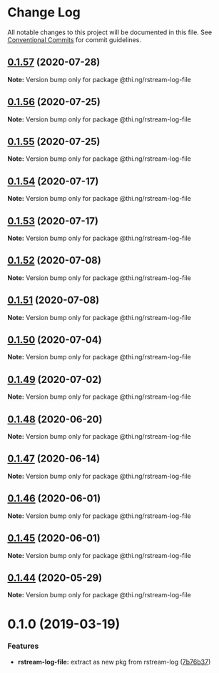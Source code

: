 # Change Log

All notable changes to this project will be documented in this file.
See [Conventional Commits](https://conventionalcommits.org) for commit guidelines.

## [0.1.57](https://github.com/thi-ng/umbrella/compare/@thi.ng/rstream-log-file@0.1.56...@thi.ng/rstream-log-file@0.1.57) (2020-07-28)

**Note:** Version bump only for package @thi.ng/rstream-log-file





## [0.1.56](https://github.com/thi-ng/umbrella/compare/@thi.ng/rstream-log-file@0.1.55...@thi.ng/rstream-log-file@0.1.56) (2020-07-25)

**Note:** Version bump only for package @thi.ng/rstream-log-file





## [0.1.55](https://github.com/thi-ng/umbrella/compare/@thi.ng/rstream-log-file@0.1.54...@thi.ng/rstream-log-file@0.1.55) (2020-07-25)

**Note:** Version bump only for package @thi.ng/rstream-log-file





## [0.1.54](https://github.com/thi-ng/umbrella/compare/@thi.ng/rstream-log-file@0.1.53...@thi.ng/rstream-log-file@0.1.54) (2020-07-17)

**Note:** Version bump only for package @thi.ng/rstream-log-file





## [0.1.53](https://github.com/thi-ng/umbrella/compare/@thi.ng/rstream-log-file@0.1.52...@thi.ng/rstream-log-file@0.1.53) (2020-07-17)

**Note:** Version bump only for package @thi.ng/rstream-log-file





## [0.1.52](https://github.com/thi-ng/umbrella/compare/@thi.ng/rstream-log-file@0.1.51...@thi.ng/rstream-log-file@0.1.52) (2020-07-08)

**Note:** Version bump only for package @thi.ng/rstream-log-file





## [0.1.51](https://github.com/thi-ng/umbrella/compare/@thi.ng/rstream-log-file@0.1.50...@thi.ng/rstream-log-file@0.1.51) (2020-07-08)

**Note:** Version bump only for package @thi.ng/rstream-log-file





## [0.1.50](https://github.com/thi-ng/umbrella/compare/@thi.ng/rstream-log-file@0.1.49...@thi.ng/rstream-log-file@0.1.50) (2020-07-04)

**Note:** Version bump only for package @thi.ng/rstream-log-file





## [0.1.49](https://github.com/thi-ng/umbrella/compare/@thi.ng/rstream-log-file@0.1.48...@thi.ng/rstream-log-file@0.1.49) (2020-07-02)

**Note:** Version bump only for package @thi.ng/rstream-log-file





## [0.1.48](https://github.com/thi-ng/umbrella/compare/@thi.ng/rstream-log-file@0.1.47...@thi.ng/rstream-log-file@0.1.48) (2020-06-20)

**Note:** Version bump only for package @thi.ng/rstream-log-file





## [0.1.47](https://github.com/thi-ng/umbrella/compare/@thi.ng/rstream-log-file@0.1.46...@thi.ng/rstream-log-file@0.1.47) (2020-06-14)

**Note:** Version bump only for package @thi.ng/rstream-log-file





## [0.1.46](https://github.com/thi-ng/umbrella/compare/@thi.ng/rstream-log-file@0.1.45...@thi.ng/rstream-log-file@0.1.46) (2020-06-01)

**Note:** Version bump only for package @thi.ng/rstream-log-file





## [0.1.45](https://github.com/thi-ng/umbrella/compare/@thi.ng/rstream-log-file@0.1.44...@thi.ng/rstream-log-file@0.1.45) (2020-06-01)

**Note:** Version bump only for package @thi.ng/rstream-log-file





## [0.1.44](https://github.com/thi-ng/umbrella/compare/@thi.ng/rstream-log-file@0.1.43...@thi.ng/rstream-log-file@0.1.44) (2020-05-29)

**Note:** Version bump only for package @thi.ng/rstream-log-file





# 0.1.0 (2019-03-19)

### Features

* **rstream-log-file:** extract as new pkg from rstream-log ([7b76b37](https://github.com/thi-ng/umbrella/commit/7b76b37))
